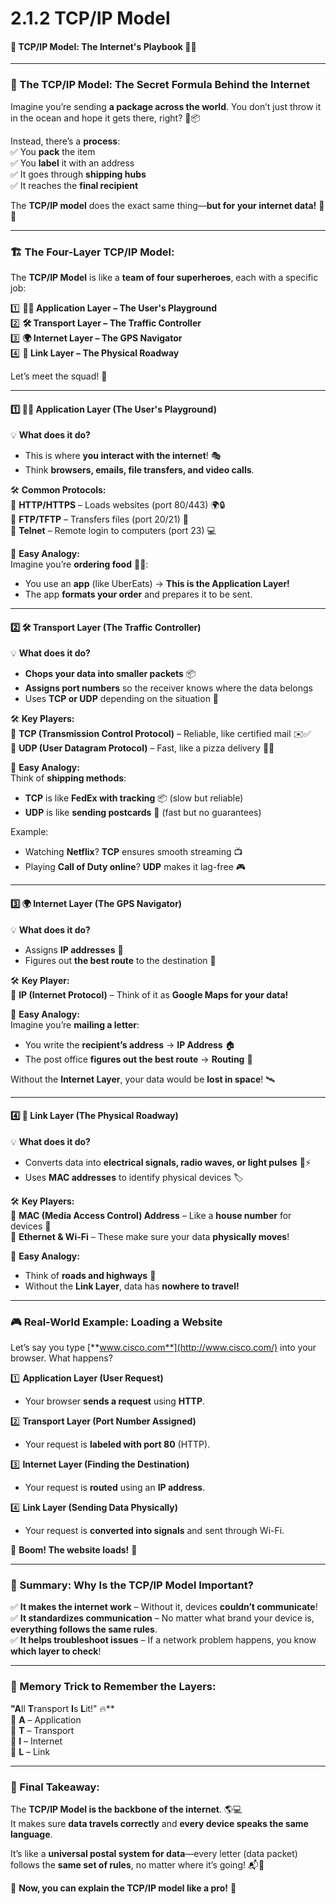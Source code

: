 # 2.1.2 TCP/IP Model

#### 🚀 **TCP/IP Model: The Internet's Playbook** 🏈🌐

***

### **📖 The TCP/IP Model: The Secret Formula Behind the Internet**

Imagine you’re sending **a package across the world**. You don’t just throw it in the ocean and hope it gets there, right? 🌊📦

Instead, there’s a **process**:\
✅ You **pack** the item\
✅ You **label** it with an address\
✅ It goes through **shipping hubs**\
✅ It reaches the **final recipient**

The **TCP/IP model** does the exact same thing—**but for your internet data!** 💾📡

***

### **🏗️ The Four-Layer TCP/IP Model:**

The **TCP/IP Model** is like a **team of four superheroes**, each with a specific job:

1️⃣ **👨‍💻 Application Layer – The User's Playground**\
2️⃣ **🛠 Transport Layer – The Traffic Controller**\
3️⃣ **🌍 Internet Layer – The GPS Navigator**\
4️⃣ **🔗 Link Layer – The Physical Roadway**

Let’s meet the squad! 🚀

***

#### **1️⃣ 👨‍💻 Application Layer (The User's Playground)**

💡 **What does it do?**

* This is where **you interact with the internet**! 🎭
* Think **browsers, emails, file transfers, and video calls**.

🛠 **Common Protocols:**\
🔹 **HTTP/HTTPS** – Loads websites (port 80/443) 🌍🔒\
🔹 **FTP/TFTP** – Transfers files (port 20/21) 📂\
🔹 **Telnet** – Remote login to computers (port 23) 💻

🔑 **Easy Analogy:**\
Imagine you’re **ordering food** 🍔🍟:

* You use an **app** (like UberEats) → **This is the Application Layer!**
* The app **formats your order** and prepares it to be sent.

***

#### **2️⃣ 🛠 Transport Layer (The Traffic Controller)**

💡 **What does it do?**

* **Chops your data into smaller packets** 📦
* **Assigns port numbers** so the receiver knows where the data belongs
* Uses **TCP or UDP** depending on the situation 🚦

🛠 **Key Players:**\
🔹 **TCP (Transmission Control Protocol)** – Reliable, like certified mail ✉️✅\
🔹 **UDP (User Datagram Protocol)** – Fast, like a pizza delivery 🍕🚀

🔑 **Easy Analogy:**\
Think of **shipping methods**:

* **TCP** is like **FedEx with tracking** 📦 (slow but reliable)
* **UDP** is like **sending postcards** 📮 (fast but no guarantees)

Example:

* Watching **Netflix**? **TCP** ensures smooth streaming 📺
* Playing **Call of Duty online**? **UDP** makes it lag-free 🎮

***

#### **3️⃣ 🌍 Internet Layer (The GPS Navigator)**

💡 **What does it do?**

* Assigns **IP addresses** 📍
* Figures out **the best route** to the destination 🚗

🛠 **Key Player:**\
🔹 **IP (Internet Protocol)** – Think of it as **Google Maps for your data!**

🔑 **Easy Analogy:**\
Imagine you’re **mailing a letter**:

* You write the **recipient’s address** → **IP Address** 🏠
* The post office **figures out the best route** → **Routing** 🚚

Without the **Internet Layer**, your data would be **lost in space**! 🛰️

***

#### **4️⃣ 🔗 Link Layer (The Physical Roadway)**

💡 **What does it do?**

* Converts data into **electrical signals, radio waves, or light pulses** 📡⚡
* Uses **MAC addresses** to identify physical devices 🏷️

🛠 **Key Players:**\
🔹 **MAC (Media Access Control) Address** – Like a **house number** for devices 🏡\
🔹 **Ethernet & Wi-Fi** – These make sure your data **physically moves**!

🔑 **Easy Analogy:**

* Think of **roads and highways** 🚦
* Without the **Link Layer**, data has **nowhere to travel!**

***

### **🎮 Real-World Example: Loading a Website**

Let’s say you type [**www.cisco.com**](http://www.cisco.com/) into your browser. What happens?

1️⃣ **Application Layer (User Request)**

* Your browser **sends a request** using **HTTP**.

2️⃣ **Transport Layer (Port Number Assigned)**

* Your request is **labeled with port 80** (HTTP).

3️⃣ **Internet Layer (Finding the Destination)**

* Your request is **routed** using an **IP address**.

4️⃣ **Link Layer (Sending Data Physically)**

* Your request is **converted into signals** and sent through Wi-Fi.

🎉 **Boom! The website loads!** 🎉

***

### **📖 Summary: Why Is the TCP/IP Model Important?**

✅ **It makes the internet work** – Without it, devices **couldn’t communicate**!\
✅ **It standardizes communication** – No matter what brand your device is, **everything follows the same rules**.\
✅ **It helps troubleshoot issues** – If a network problem happens, you know **which layer to check**!

***

### **📝 Memory Trick to Remember the Layers:**

**"A**ll **T**ransport **I**s **L**it!" 🔥\*\*\
🔹 **A** – Application\
🔹 **T** – Transport\
🔹 **I** – Internet\
🔹 **L** – Link

***

### **🎯 Final Takeaway:**

The **TCP/IP Model is the backbone of the internet**. 🌎💻\
It makes sure **data travels correctly** and **every device speaks the same language**.

It’s like a **universal postal system for data**—every letter (data packet) follows the **same set of rules**, no matter where it’s going! 📬📡

🚀 **Now, you can explain the TCP/IP model like a pro!** 🎉
